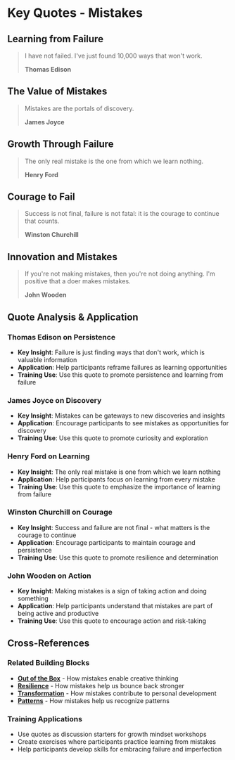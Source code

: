 # Key Quotes - Mistakes

## Learning from Failure
> I have not failed. I've just found 10,000 ways that won't work.
> 
> **Thomas Edison**

## The Value of Mistakes
> Mistakes are the portals of discovery.
> 
> **James Joyce**

## Growth Through Failure
> The only real mistake is the one from which we learn nothing.
> 
> **Henry Ford**

## Courage to Fail
> Success is not final, failure is not fatal: it is the courage to continue that counts.
> 
> **Winston Churchill**

## Innovation and Mistakes
> If you're not making mistakes, then you're not doing anything. I'm positive that a doer makes mistakes.
> 
> **John Wooden**

## Quote Analysis & Application

### Thomas Edison on Persistence
- **Key Insight**: Failure is just finding ways that don't work, which is valuable information
- **Application**: Help participants reframe failures as learning opportunities
- **Training Use**: Use this quote to promote persistence and learning from failure

### James Joyce on Discovery
- **Key Insight**: Mistakes can be gateways to new discoveries and insights
- **Application**: Encourage participants to see mistakes as opportunities for discovery
- **Training Use**: Use this quote to promote curiosity and exploration

### Henry Ford on Learning
- **Key Insight**: The only real mistake is one from which we learn nothing
- **Application**: Help participants focus on learning from every mistake
- **Training Use**: Use this quote to emphasize the importance of learning from failure

### Winston Churchill on Courage
- **Key Insight**: Success and failure are not final - what matters is the courage to continue
- **Application**: Encourage participants to maintain courage and persistence
- **Training Use**: Use this quote to promote resilience and determination

### John Wooden on Action
- **Key Insight**: Making mistakes is a sign of taking action and doing something
- **Application**: Help participants understand that mistakes are part of being active and productive
- **Training Use**: Use this quote to encourage action and risk-taking

## Cross-References

### Related Building Blocks
- **[Out of the Box](../out-of-the-box/README.md)** - How mistakes enable creative thinking
- **[Resilience](../resilience/README.md)** - How mistakes help us bounce back stronger
- **[Transformation](../transformation/README.md)** - How mistakes contribute to personal development
- **[Patterns](../patterns/README.md)** - How mistakes help us recognize patterns

### Training Applications
- Use quotes as discussion starters for growth mindset workshops
- Create exercises where participants practice learning from mistakes
- Help participants develop skills for embracing failure and imperfection
